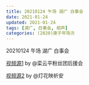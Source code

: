 ```yaml
---
title: 20210124 午场 湖广 白事会 
date: 2021-01-24
updated: 2021-01-24
tags: [湖广, 白事会, 相声] 
categories: (2020)庚子年场次
---
```

20210124 午场 湖广 白事会 



[视频源1](https://weibo.com/6574451359/JEFRrF3ll) by @栾云平粉丝团后援会

[视频源2](https://m.weibo.cn/status/4596942271158303?)  by @灯花映祈安
